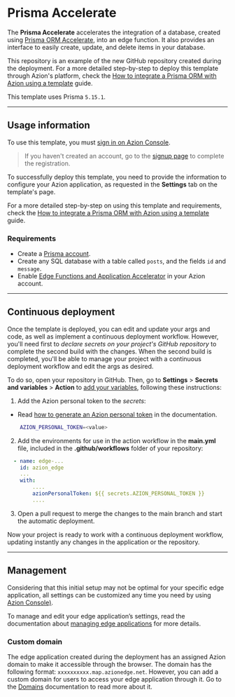 # Prisma Accelerate

The **Prisma Accelerate** accelerates the integration of a database, created using [Prisma ORM Accelerate](https://www.prisma.io/docs/accelerate/getting-started), into an edge function. It also provides an interface to easily create, update, and delete items in your database.

This repository is an example of the new GitHub repository created during the deployment. For a more detailed step-by-step to deploy this template through Azion's platform, check the [How to integrate a Prisma ORM with Azion using a template](https://www.azion.com/en/documentation/products/guides/prisma-accelerate/) guide.

This template uses Prisma `5.15.1`.

---

## Usage information

To use this template, you must [sign in on Azion Console](https://console.azion.com/login).

> If you haven't created an account, go to the [signup page](https://console.azion.com/signup) to complete the registration.

To successfully deploy this template, you need to provide the information to configure your Azion application, as requested in the **Settings** tab on the template's page.

For a more detailed step-by-step on using this template and requirements, check the [How to integrate a Prisma ORM with Azion using a template](https://www.azion.com/en/documentation/products/guides/prisma-accelerate/) guide.

### Requirements

- Create a [Prisma account](https://console.prisma.io/login).
- Create any SQL database with a table called `posts`, and the fields `id` and `message`.
- Enable [Edge Functions and Application Accelerator](https://www.azion.com/en/documentation/products/guides/billing-and-subscriptions/) in your Azion account.

---

## Continuous deployment

Once the template is deployed, you can edit and update your args and code, as well as implement a continuous deployment workflow. However, you'll need first to *declare secrets on your project's GitHub repository* to complete the second build with the changes. When the second build is completed, you'll be able to manage your project with a continuous deployment workflow and edit the args as desired.

To do so, open your repository in GitHub. Then, go to **Settings** > **Secrets and variables** > **Action** to [add your variables](https://docs.github.com/en/actions/security-guides/encrypted-secrets), following these instructions:

1. Add the Azion personal token to the *secrets*:
- Read [how to generate an Azion personal token](https://www.azion.com/en/documentation/products/guides/personal-tokens/) in the documentation.

```bash
    AZION_PERSONAL_TOKEN=<value>
```

2. Add the environments for use in the action workflow in the **main.yml** file, included in the **.github/workflows** folder of your repository:

```yml
  - name: edge-...
    id: azion_edge
    ...
    with:
        ....
        azionPersonalToken: ${{ secrets.AZION_PERSONAL_TOKEN }}
        ....

```

3. Open a pull request to merge the changes to the main branch and start the automatic deployment.

Now your project is ready to work with a continuous deployment workflow, updating instantly any changes in the application or the repository. 

---

## Management

Considering that this initial setup may not be optimal for your specific edge application, all settings can be customized any time you need by using [Azion Console)](https://console.azion.com/).

To manage and edit your edge application’s settings, read the documentation about [managing edge applications](https://www.azion.com/en/documentation/products/edge-application/first-steps/) for more details.

### Custom domain

The edge application created during the deployment has an assigned Azion domain to make it accessible through the browser. The domain has the following format: `xxxxxxxxxx.map.azionedge.net`. However, you can add a custom domain for users to access your edge application through it. Go to the [Domains](https://www.azion.com/en/documentation/products/guides/configure-a-domain/) documentation to read more about it.
